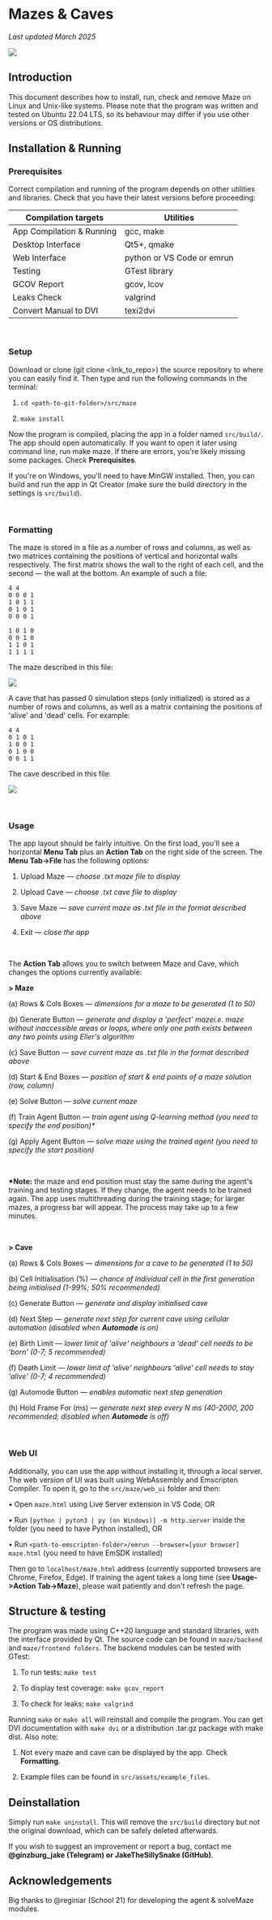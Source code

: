 # Mazes & Caves

_Last updated March 2025_

![](src/assets/media/demo.GIF)

## Introduction

This document describes how to install, run, check and remove Maze on Linux and Unix-like systems. Please note that the program was written and tested on Ubuntu 22.04 LTS, so its behaviour may differ if you use other versions or OS distributions.

## Installation & Running

### Prerequisites

Correct compilation and running of the program depends on other utilities and libraries. Check that you have their latest versions before proceeding: 

| Compilation targets | Utilities |
| ------------------- | --------- |
| App Compilation & Running | gcc, make |
| Desktop Interface | Qt5+, qmake |
| Web Interface | python or VS Code or emrun |
| Testing | GTest library |
| GCOV Report | gcov, lcov |
| Leaks Check | valgrind |
| Convert Manual to DVI | texi2dvi |

</br>

### Setup

Download or clone (git clone <link_to_repo>) the source repository to where you can easily find it. Then type and run the following commands in the terminal: 

1. `cd <path-to-git-folder>/src/maze`

2. `make install`

Now the program is compiled, placing the app in a folder named `src/build/`. The app should open automatically. If you want to open it later using command line, run make maze. If there are errors, you're likely missing some packages. Check __Prerequisites__.

If you're on Windows, you'll need to have MinGW installed. Then, you can build and run the app in Qt Creator (make sure the build directory in the settings is `src/build`).

</br>

### Formatting

The maze is stored in a file as a number of rows and columns, as well as two matrices containing the positions of vertical and horizontal walls respectively. The first matrix shows the wall to the right of each cell, and the second — the wall at the bottom. An example of such a file:
```
4 4 
0 0 0 1 
1 0 1 1 
0 1 0 1 
0 0 0 1

1 0 1 0 
0 0 1 0 
1 1 0 1 
1 1 1 1
```

The maze described in this file:

![](src/assets/media/maze.jpg)


A cave that has passed 0 simulation steps (only initialized) is stored as a number of rows and columns, as well as a matrix containing the positions of 'alive' and 'dead' cells. For example:
```
4 4 
0 1 0 1 
1 0 0 1 
0 1 0 0 
0 0 1 1
```

The cave described in this file:

![](src/assets/media/cave.jpg)

</br>

### Usage

The app layout should be fairly intuitive. On the first load, you'll see a horizontal __Menu Tab__ plus an __Action Tab__ on the right side of the screen. The __Menu Tab->File__ has the following options: 

1. Upload Maze — _choose .txt maze file to display_ 

2. Upload Cave — _choose .txt cave file to display_ 

3. Save Maze — _save current maze as .txt file in the format described above_

4. Exit — _close the app_

</br>

The __Action Tab__ allows you to switch between Maze and Cave, which changes the options currently available:

__> Maze__

(a) Rows & Cols Boxes — _dimensions for a maze to be generated (1 to 50)_

(b) Generate Button — _generate and display a 'perfect' mazei.e. maze without inaccessible areas or loops, where only one path exists between any two points using Eller's algorithm_

(c) Save Button — _save current maze as .txt file in the format described above_

(d) Start & End Boxes — _position of start & end points of a maze solution (row, column)_

(e) Solve Button — _solve current maze_

(f) Train Agent Button — _train agent using Q-learning method (you need to specify the end position)*_

(g) Apply Agent Button — _solve maze using the trained agent (you need to specify the start position)_

</br>

__*Note:__ the maze and end position must stay the same during the agent's training and testing stages. If they change, the agent needs to be trained again. The app uses multithreading during the training stage; for larger mazes, a progress bar will appear. The process may take up to a few minutes.

</br>

__> Cave__

(a) Rows & Cols Boxes — _dimensions for a cave to be generated (1 to 50)_

(b) Cell Initialisation (%) — _chance of individual cell in the first generation being initialised (1-99%; 50% recommended)_

(c) Generate Button — _generate and display initialised cave_

(d) Next Step — _generate next step for current cave using cellular automation (disabled when __Automode__ is on)_

(e) Birth Limit — _lower limit of 'alive' neighbours a 'dead' cell needs to be 'born' (0-7; 5 recommended)_

(f) Death Limit — _lower limit of 'alive' neighbours 'alive' cell needs to stay 'alive' (0-7; 4 recommended)_

(g) Automode Button — _enables automatic next step generation_

(h) Hold Frame For (ms) — _generate next step every N ms (40-2000, 200 recommended; disabled when __Automode__ is off)_

</br>

### Web UI

Additionally, you can use the app without installing it, through a local server. The web version of UI was built using WebAssembly and Emscripten Compiler. To open it, go to the `src/maze/web_ui` folder and then:

• Open `maze.html` using Live Server extension in VS Code, OR

• Run `[python | pyton3 | py (on Windows)] -m http.server` inside the folder (you need to have Python installed), OR

• Run `<path-to-emscripten-folder>/emrun --browser=[your browser] maze.html` (you need to have EmSDK installed)

Then go to `localhost/maze.html` address (currently supported browsers are Chrome, Firefox, Edge). If training the agent takes a long time (see __Usage->Action Tab->Maze__), please wait patiently and don't refresh the page.


## Structure & testing

The program was made using C++20 language and standard libraries, with the interface provided by Qt. The source code can be found in `maze/backend` and `maze/frontend folders`. The backend modules can be tested with GTest: 

1. To run tests: `make test `

2. To display test coverage: `make gcov_report` 

3. To check for leaks: `make valgrind`  

Running `make` or `make all` will reinstall and compile the program. You can get DVI documentation with `make dvi` or a distribution .tar.gz package with make dist. Also note: 

1. Not every maze and cave can be displayed by the app. Check __Formatting__.

2. Example files can be found in `src/assets/example_files`.


## Deinstallation

Simply run `make uninstall`. This will remove the `src/build` directory but not the original download, which can be safely deleted afterwards.

If you wish to suggest an improvement or report a bug, contact me __@ginzburg_jake (Telegram) or JakeTheSillySnake (GitHub)__.


## Acknowledgements

Big thanks to @reginiar (School 21) for developing the agent & solveMaze modules.

